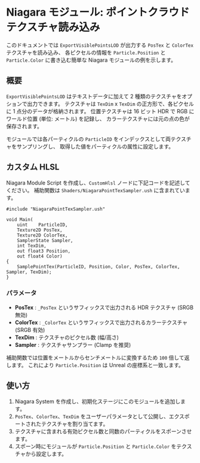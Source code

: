 # Niagara モジュール: ポイントクラウドテクスチャ読み込み

このドキュメントでは `ExportVisiblePointsLOD` が出力する `PosTex` と `ColorTex` テクスチャを読み込み、
各ピクセルの情報を `Particle.Position` と `Particle.Color` に書き込む簡単な Niagara モジュールの例を示します。

## 概要

`ExportVisiblePointsLOD` はテキストデータに加えて 2 種類のテクスチャをオプションで出力できます。
テクスチャは `TexDim` x `TexDim` の正方形で、各ピクセルに 1 点分のデータが格納されます。
位置テクスチャは 16 ビット HDR で RGB にワールド位置 (単位: メートル) を記録し、
カラーテクスチャには元の点の色が保存されます。

モジュールでは各パーティクルの `ParticleID` をインデックスとして両テクスチャをサンプリングし、
取得した値をパーティクルの属性に設定します。

## カスタム HLSL

Niagara Module Script を作成し、`CustomHlsl` ノードに下記コードを記述してください。
補助関数は `Shaders/NiagaraPointTexSampler.ush` に含まれています。

```hlsl
#include "NiagaraPointTexSampler.ush"

void Main(
    uint    ParticleID,
    Texture2D PosTex,
    Texture2D ColorTex,
    SamplerState Sampler,
    int TexDim,
    out float3 Position,
    out float4 Color)
{
    SamplePointTex(ParticleID, Position, Color, PosTex, ColorTex, Sampler, TexDim);
}
```

### パラメータ
* **PosTex** : `_PosTex` というサフィックスで出力される HDR テクスチャ (SRGB 無効)
* **ColorTex** : `_ColorTex` というサフィックスで出力されるカラーテクスチャ (SRGB 有効)
* **TexDim** : テクスチャのピクセル数 (幅/高さ)
* **Sampler** : テクスチャサンプラー (Clamp を推奨)

補助関数では位置をメートルからセンチメートルに変換するため `100` 倍して返します。
これにより `Particle.Position` は Unreal の座標系と一致します。

## 使い方
1. Niagara System を作成し、初期化ステージにこのモジュールを追加します。
2. `PosTex`、`ColorTex`、`TexDim` をユーザーパラメータとして公開し、エクスポートされたテクスチャを割り当てます。
3. テクスチャに含まれる有効ピクセル数と同数のパーティクルをスポーンさせます。
4. スポーン時にモジュールが `Particle.Position` と `Particle.Color` をテクスチャから設定します。

